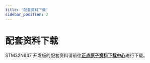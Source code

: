 ```yaml
---
title: '配套资料下载'
sidebar_position: 2
---
```


# 配套资料下载

STM32N647 开发板的配套资料请前往[**正点原子资料下载中心**](http://www.openedv.com/docs/boards/stm32/zdyz_stm32N647.html)进行下载。